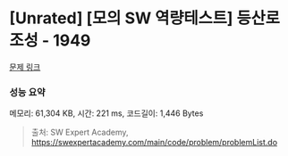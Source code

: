 # [Unrated] [모의 SW 역량테스트] 등산로 조성 - 1949 

[문제 링크](https://swexpertacademy.com/main/code/problem/problemDetail.do?contestProbId=AV5PoOKKAPIDFAUq) 

### 성능 요약

메모리: 61,304 KB, 시간: 221 ms, 코드길이: 1,446 Bytes



> 출처: SW Expert Academy, https://swexpertacademy.com/main/code/problem/problemList.do